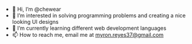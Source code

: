 - 👋 Hi, I’m @chewear
- 👀 I’m interested in solving programming problems and creating a nice looking UI designs
- 🌱 I’m currently learning different web development languages
- 📫 How to reach me, email me at myron.reyes37@gmail.com

<!---
chewear/chewear is a ✨ special ✨ repository because its `README.md` (this file) appears on your GitHub profile.
You can click the Preview link to take a look at your changes.
--->
